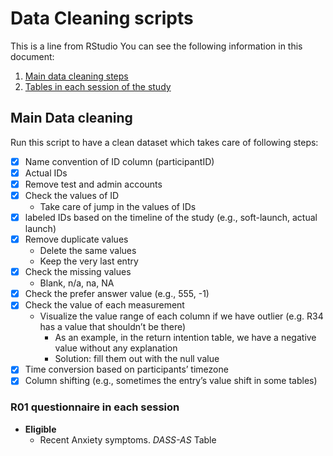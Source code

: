# Data Cleaning scripts
This is a line from RStudio
You can see the following information in this document:
1. [Main data cleaning steps](#main-data-cleaning)
2. [Tables in each session of the study](#r01-questionnaire-in-each-session)


## Main Data cleaning
Run this script to have a clean dataset which takes care of following steps:

- [X] Name convention of ID column (participantID)
- [X] Actual IDs
- [X] Remove test and admin accounts
- [X] Check the values of ID
    - Take care of jump in the values of IDs
- [X] labeled IDs based on the timeline of the study (e.g., soft-launch, actual launch)
- [X] Remove duplicate values
    - Delete the same values
    - Keep the very last entry
- [X] Check the missing values
    - Blank, n/a, na, NA
- [X] Check the prefer answer value (e.g., 555, -1)
- [X] Check the value of each measurement
    - Visualize the value range of each column if we have outlier (e.g. R34 has a value that shouldn’t be there)
      - As an example, in the return intention table, we have a negative value without any explanation
      - Solution: fill them out with the null value
- [X] Time conversion based on participants’ timezone
- [X] Column shifting (e.g., sometimes the entry’s value shift in some tables)

### R01 questionnaire in each session

- **Eligible**
  - Recent Anxiety symptoms. _DASS-AS_ Table
